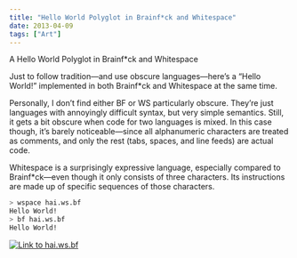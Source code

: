 ```yaml
---
title: "Hello World Polyglot in Brainf*ck and Whitespace"
date: 2013-04-09
tags: ["Art"]
---
```

A Hello World Polyglot in Brainf*ck and Whitespace

Just to follow tradition—and use obscure languages—here’s a “Hello World!” implemented in both Brainf*ck and Whitespace at the same time.

Personally, I don’t find either BF or WS particularly obscure. They’re just languages with annoyingly difficult syntax, but very simple semantics. Still, it gets a bit obscure when code for two languages is mixed. In this case though, it’s barely noticeable—since all alphanumeric characters are treated as comments, and only the rest (tabs, spaces, and line feeds) are actual code.

Whitespace is a surprisingly expressive language, especially compared to Brainf*ck—even though it only consists of three characters. Its instructions are made up of specific sequences of those characters.

```bash
> wspace hai.ws.bf
Hello World!
> bf hai.ws.bf
Hello World!
```

[![Link to hai.ws.bf](/images/polyglot.jpg)](/downloads/hai.ws.bf)
